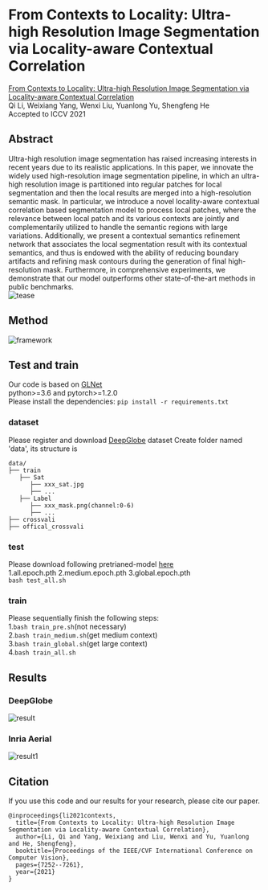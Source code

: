 # From Contexts to Locality: Ultra-high Resolution Image Segmentation via Locality-aware Contextual Correlation
[From Contexts to Locality: Ultra-high Resolution Image Segmentation via Locality-aware Contextual Correlation](https://openaccess.thecvf.com/content/ICCV2021/papers/Li_From_Contexts_to_Locality_Ultra-High_Resolution_Image_Segmentation_via_Locality-Aware_ICCV_2021_paper.pdf)  
Qi Li, Weixiang Yang, Wenxi Liu, Yuanlong Yu, Shengfeng He  
Accepted to ICCV 2021
## Abstract
Ultra-high resolution image segmentation has raised increasing interests in recent years due to its realistic applications. In this paper, we innovate the widely used high-resolution image segmentation pipeline, in which an ultra-high resolution image is partitioned into regular patches for local segmentation and then the local results are merged into a high-resolution semantic mask. In particular, we introduce a novel locality-aware contextual correlation based segmentation model to process local patches, where the relevance between local patch and its various contexts are jointly and complementarily utilized to handle the semantic regions with large variations. Additionally, we present a contextual semantics refinement network that associates the local segmentation result with its contextual semantics, and thus is endowed with the ability of reducing boundary artifacts and refining mask contours during the generation of final high-resolution mask. Furthermore, in comprehensive experiments, we demonstrate that our model outperforms other state-of-the-art methods in public benchmarks.   
![tease](https://github.com/liqiokkk/FCtL/blob/main/img/tease.png)  
## Method
![framework](https://github.com/liqiokkk/FCtL/blob/main/img/framework.png)

## Test and train
Our code is based on [GLNet](https://github.com/VITA-Group/GLNet)  
python>=3.6 and pytorch>=1.2.0  
Please install the dependencies: `pip install -r requirements.txt`
### dataset
Please register and download [DeepGlobe](https://competitions.codalab.org/competitions/18468) dataset
Create folder named 'data', its structure is  
```
data/
├── train
   ├── Sat
      ├── xxx_sat.jpg
      ├── ...
   ├── Label
      ├── xxx_mask.png(channel:0-6)
      ├── ...
├── crossvali
├── offical_crossvali
```
### test
Please download following pretrianed-model [here](https://drive.google.com/drive/folders/1OPsNQ-33LMBaiBytr_bX9sDFXjhZIlsm?usp=sharing)  
1.all.epoch.pth  2.medium.epoch.pth  3.global.epoch.pth  
`bash test_all.sh`  
### train
Please sequentially finish the following steps:   
1.`bash train_pre.sh`(not necessary)  
2.`bash train_medium.sh`(get medium context)  
3.`bash train_global.sh`(get large context)  
4.`bash train_all.sh`  
## Results
### DeepGlobe
![result](https://github.com/liqiokkk/FCtL/blob/main/img/result.png)
### Inria Aerial  
![result1](https://github.com/liqiokkk/FCtL/blob/main/img/result1.png)
## Citation
If you use this code and our results for your research, please cite our paper.
```
@inproceedings{li2021contexts,
  title={From Contexts to Locality: Ultra-high Resolution Image Segmentation via Locality-aware Contextual Correlation},
  author={Li, Qi and Yang, Weixiang and Liu, Wenxi and Yu, Yuanlong and He, Shengfeng},
  booktitle={Proceedings of the IEEE/CVF International Conference on Computer Vision},
  pages={7252--7261},
  year={2021}
}
```
